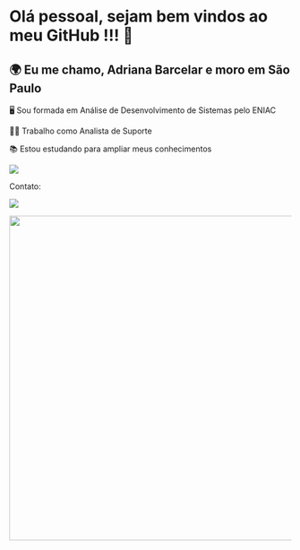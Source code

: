# Olá pessoal, sejam bem vindos ao meu GitHub !!! 👋
## 🌍 Eu me chamo, Adriana Barcelar e moro em São Paulo

🖥️ Sou formada em Análise de Desenvolvimento de Sistemas pelo ENIAC

👩‍💼 Trabalho como Analista de Suporte

📚 Estou estudando para ampliar meus conhecimentos 

<img src="https://img.shields.io/badge/Azure_DevOps-0078D7?style=for-the-badge&logo=azure-devops&logoColor=white"></a>

 Contato:

<a href="https://www.linkedin.com/in/adriananevesbarcelar/" target="_blank"><img src="https://img.shields.io/badge/LinkedIn-0077B5?style=for-the-badge&logo=linkedin&logoColor=white" target="_blank"></a>

<div id="header" align="center">
    <a href="https://github.com/Ahmed-dev-dragon/">
  <img src="https://github.com/Anmol-Baranwal/Cool-GIFs-For-GitHub/assets/74038190/7d484dc9-68a9-4ee6-a767-aea59035c12d" width="580">
       </a>
</div>  
<div  align="center">

 <!--
**adriananb/adriananb** is a ✨ _special_ ✨ repository because its `README.md` (this file) appears on your GitHub profile.

Here are some ideas to get you started:

- 🔭 I’m currently working on ...
- 🌱 I’m currently learning ...
- 👯 I’m looking to collaborate on ...
- 🤔 I’m looking for help with ...
- 💬 Ask me about ...
- 📫 How to reach me: ...
- 😄 Pronouns: ...
- ⚡ Fun fact: ...
-->

